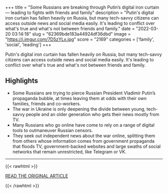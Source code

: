 +++
title = "Some Russians are breaking through Putin’s digital iron curtain — leading to fights with friends and family"
description = "Putin's digital iron curtain has fallen heavily on Russia, but many tech-savvy citizens can access outside news and social media easily. It's leading to conflict over what's true and what's not between friends and family."
date = "2022-03-20 03:14:18"
slug = "62369bde183a44924df36dbd"
image = "https://i.imgur.com/7D5zYLx.jpg"
score = "2169"
categories = ['family', 'social', 'leading']
+++

Putin's digital iron curtain has fallen heavily on Russia, but many tech-savvy citizens can access outside news and social media easily. It's leading to conflict over what's true and what's not between friends and family.

## Highlights

- Some Russians are trying to pierce Russian President Vladimir Putin’s propaganda bubble, at times leaving them at odds with their own families, friends and co-workers.
- The war in Ukraine is only deepening the divide between young, tech-savvy people and an older generation who gets their news mostly from TV.
- Many Russians who go online have come to rely on a range of digital tools to outmaneuver Russian censors.
- They seek out independent news about the war online, splitting them from others whose information comes from government propaganda that floods TV, government-backed websites and large swaths of social networks that remain unrestricted, like Telegram or VK.

---

{{< rawhtml >}}
  <p class="article-category">
    <a target="_blank" href="https://www.washingtonpost.com/technology/2022/03/19/russia-vpn-internet/?utm_campaign=wp_post_most&amp;utm_medium=email&amp;utm_source=newsletter&amp;wpisrc=nl_most&amp;carta-url=https%3A%2F%2Fs2.washingtonpost.com%2Fcar-ln-tr%2F365a297%2F6236068b3e6ed13ade2db8d4%2F60492d70ae7e8a10b748b778%2F46%2F70%2F6236068b3e6ed13ade2db8d4">READ THE ORIGINAL ARTICLE</a>
  </p>
{{< /rawhtml >}}
